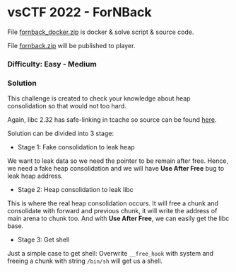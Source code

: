 # vsCTF 2022 - ForNBack

File [fornback_docker.zip](fornback_docker.zip) is docker & solve script & source code.

File [fornback.zip](fornback.zip) will be published to player.

### Difficulty: Easy - Medium

### Solution

This challenge is created to check your knowledge about heap consolidation so that would not too hard.

Again, libc 2.32 has safe-linking in tcache so source can be found [here](https://elixir.bootlin.com/glibc/glibc-2.32/source/malloc/malloc.c#L339).

Solution can be divided into 3 stage:

- Stage 1: Fake consolidation to leak heap

We want to leak data so we need the pointer to be remain after free. Hence, we need a fake heap consolidation and we will have **Use After Free** bug to leak heap address.

- Stage 2: Heap consolidation to leak libc

This is where the real heap consolidation occurs. It will free a chunk and consolidate with forward and previous chunk, it will write the address of main arena to chunk too. And with **Use After Free**, we can easily get the libc base.

- Stage 3: Get shell

Just a simple case to get shell: Overwrite `__free_hook` with system and freeing a chunk with string `/bin/sh` will get us a shell.